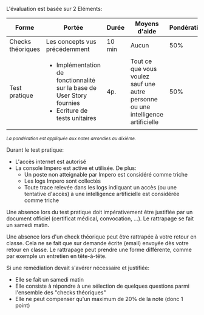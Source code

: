 L'évaluation est basée sur 2 Eléments:

| Forme | Portée | Durée | Moyens d'aide | Pondération | Semaine |
|---|---|---|---|---|---|
|Checks théoriques | Les concepts vus précédemment | 10 min | Aucun | 50%|2,3,4,5,6 et 7|
|Test pratique | <ul><li>Implémentation de fonctionnalité sur la base de User Story fournies</li><li>Ecriture de tests unitaires</li></ul> | 4p.| Tout ce que vous voulez sauf une autre personne ou une intelligence artificielle | 50%|8|

<small>_La pondération est appliquée aux notes arrondies au dixième._</small>

Durant le test pratique:
- L'accès internet est autorisé
- La console Impero est active et utilisée. De plus:
  - Un poste non atteignable par Impero est considéré comme triche
  - Les logs Impero sont collectés
  - Toute trace relevée dans les logs indiquant un accès (ou une tentative d'accès) à une intelligence artificielle est considérée comme triche

Une absence lors du test pratique doit impérativement être justifiée par un document officiel (certificat médical, convocation, ...). Le rattrapage se fait un samedi matin.

Une absence lors d'un check théorique peut être rattrapée à votre retour en classe. Cela ne se fait que sur demande écrite (email) envoyée dès votre retour en classe. Le rattrapage peut prendre une forme différente, comme par exemple un entretien en tête-à-tête.

Si une remédiation devait s'avérer nécessaire et justifiée:
- Elle se fait un samedi matin
- Elle consiste à répondre à une sélection de quelques questions parmi l'ensemble des "checks théoriques"
- Elle ne peut compenser qu'un maximum de 20% de la note (donc 1 point)
